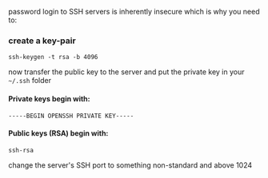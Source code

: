 password login to SSH servers is inherently insecure which is why you need to:

### create a key-pair

`ssh-keygen -t rsa -b 4096`

now transfer the public key to the server
and put the private key in your `~/.ssh` folder

#### Private keys begin with:

`-----BEGIN OPENSSH PRIVATE KEY-----`

#### Public keys (RSA) begin with:

`ssh-rsa`


change the server's SSH port to something non-standard and above 1024